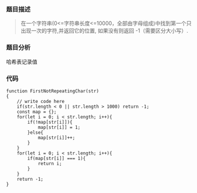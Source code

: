 ### 题目描述
> 在一个字符串(0<=字符串长度<=10000，全部由字母组成)中找到第一个只出现一次的字符,并返回它的位置, 如果没有则返回 -1（需要区分大小写）.

### 题目分析
哈希表记录值

### 代码
```
function FirstNotRepeatingChar(str)
{
    // write code here
    if(str.length < 0 || str.length > 1000) return -1;
    const map = {};
    for(let i = 0; i < str.length; i++){
        if(!map[str[i]]){
            map[str[i]] = 1;
        }else{
            map[str[i]]++;
        }
    }
    for(let i = 0; i < str.length; i++){
        if(map[str[i]] === 1){
            return i;
        }
    }
    return -1;
}
```